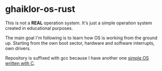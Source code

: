 # ghaiklor-os-rust

This is not a **REAL** operation system.
It's just a simple operation system created in educational purposes.

The main goal I'm following is to learn how OS is working from the ground up.
Starting from the own boot sector, hardware and software interrupts, own drivers.

Repository is suffixed with gcc because I have another one [simple OS written with C](https://github.com/ghaiklor/ghaiklor-os-gcc).
